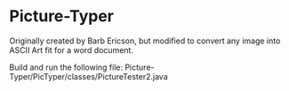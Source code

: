 # Picture-Typer
Originally created by Barb Ericson, but modified to convert any image into ASCII Art fit for a word document.

Build and run the following file:
Picture-Typer/PicTyper/classes/PictureTester2.java
